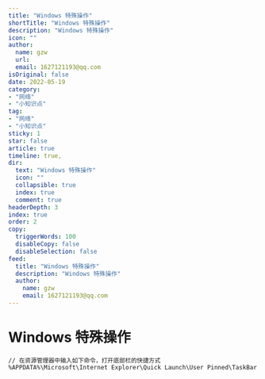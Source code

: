 ```yaml
---
title: "Windows 特殊操作"
shortTitle: "Windows 特殊操作"
description: "Windows 特殊操作"
icon: ""
author: 
  name: gzw
  url: 
  email: 1627121193@qq.com
isOriginal: false
date: 2022-05-19
category: 
- "网络"
- "小知识点"
tag:
- "网络"
- "小知识点"
sticky: 1
star: false
article: true
timeline: true,
dir:
  text: "Windows 特殊操作"
  icon: ""
  collapsible: true
  index: true
  comment: true
headerDepth: 3
index: true
order: 2
copy:
  triggerWords: 100
  disableCopy: false
  disableSelection: false
feed:
  title: "Windows 特殊操作"
  description: "Windows 特殊操作"
  author:
    name: gzw
    email: 1627121193@qq.com
---
```



# Windows 特殊操作

```shell
// 在资源管理器中输入如下命令，打开底部栏的快捷方式
%APPDATA%\Microsoft\Internet Explorer\Quick Launch\User Pinned\TaskBar
```